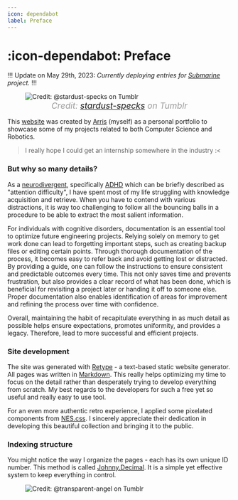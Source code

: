 ```yaml
---
icon: dependabot
label: Preface
---
```

# :icon-dependabot: Preface

!!!
Update on May 29th, 2023: *Currently deploying entries for [Submarine](/projects/P04-submarine.md) project.*
!!!

<style>
figcaption {
  color: #9D9D9D;
  font-style: italic;
  font-size: 19px;
  padding: 1px;
  text-align: center;
}
</style>
<figure>
    <img src="https://64.media.tumblr.com/aea033d9a7c041c222146d1af9874bd4/tumblr_pq61h5uUHE1wvcbfqo1_1280.gif" alt="Credit: @stardust-specks on Tumblr">
    <figcaption> Credit: <a href="https://stardust-specks.tumblr.com/post/184284932522/fairydust-f2u-header-dont-delete-my-caption">stardust-specks</a> on Tumblr</figcaption>
</figure>

This [website](https://oddeyemotion.github.io/odd/) was created by [Arris](/about-me.md) (myself) as a personal portfolio to showcase some of my projects related to both Computer Science and Robotics.

> I really hope I could get an internship somewhere in the industry :<

### But why so many details?
As a [neurodivergent](https://www.verywellmind.com/what-is-neurodivergence-and-what-does-it-mean-to-be-neurodivergent-5196627), specifically [ADHD](https://adhdclinic.co.uk/what-is-adhd-introduction/) which can be briefly described as "attention difficulty", I have spent most of my life struggling with knowledge acquisition and retrieve. When you have to contend with various distractions, it is way too challenging to follow all the bouncing balls in a procedure to be able to extract the most salient information. 

For individuals with cognitive disorders, documentation is an essential tool to optimize future engineering projects. Relying solely on memory to get work done can lead to forgetting important steps, such as creating backup files or editing certain points. Through thorough documentation of the process, it becomes easy to refer back and avoid getting lost or distracted. By providing a guide, one can follow the instructions to ensure consistent and predictable outcomes every time. This not only saves time and prevents frustration, but also provides a clear record of what has been done, which is beneficial for revisiting a project later or handing it off to someone else. Proper documentation also enables identification of areas for improvement and refining the process over time with confidence.

Overall, maintaining the habit of recapitulate everything in as much detail as possible helps ensure expectations, promotes uniformity, and provides a legacy. Therefore, lead to more successful and efficient projects.

### Site development
The site was generated with [Retype](https://retype.com/) - a text-based static website generator. All pages was written in [Markdown](https://www.markdownguide.org/getting-started/). This really helps optimizing my time to focus on the detail rather than desperately trying to develop everything from scratch. My best regards to the developers for such a free yet so useful and really easy to use tool.

For an even more authentic retro experience, I applied some pixelated components from [NES.css](https://github.com/nostalgic-css/NES.css/tree/develop). I sincerely appreciate their dedication in developing this beautiful collection and bringing it to the public.

### Indexing structure
You might notice the way I organize the pages - each has its own unique ID number. This method is called [Johnny.Decimal](https://johnnydecimal.com/10-19-concepts/11-core/11.01-introduction/). It is a simple yet effective system to keep everything in control.  

<figure>
    <img src="https://64.media.tumblr.com/d103eb823dce2842c673f409f036857b/tumblr_mzx9wrdwFa1snc5kxo1_1280.gifv" alt="Credit: @transparent-angel on Tumblr">
</figure>